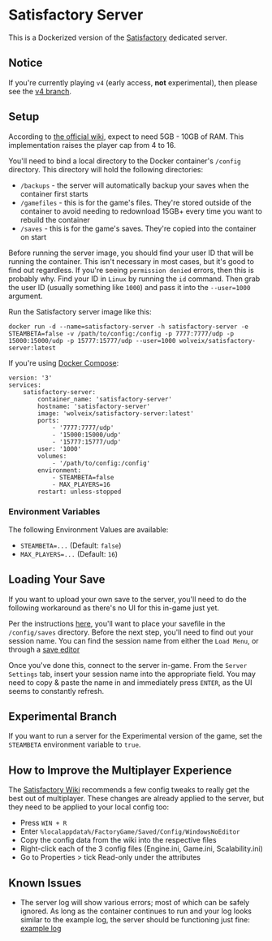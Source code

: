 # Satisfactory Server

This is a Dockerized version of the [Satisfactory](https://store.steampowered.com/app/526870/Satisfactory/) dedicated server.

## Notice

If you're currently playing `v4` (early access, **not** experimental), then please see the [v4 branch](https://github.com/wolveix/satisfactory-server/tree/v4).

## Setup

According to [the official wiki](https://satisfactory.fandom.com/wiki/Dedicated_servers), expect to need 5GB - 10GB of RAM. This implementation raises the player cap from 4 to 16.

You'll need to bind a local directory to the Docker container's `/config` directory. This directory will hold the following directories:
- `/backups` - the server will automatically backup your saves when the container first starts
- `/gamefiles` - this is for the game's files. They're stored outside of the container to avoid needing to redownload 15GB+ every time you want to rebuild the container
- `/saves` - this is for the game's saves. They're copied into the container on start

Before running the server image, you should find your user ID that will be running the container. This isn't necessary in most cases, but it's good to find out regardless. If you're seeing `permission denied` errors, then this is probably why. Find your ID in `Linux` by running the `id` command. Then grab the user ID (usually something like `1000`) and pass it into the `--user=1000` argument.

Run the Satisfactory server image like this:

```
docker run -d --name=satisfactory-server -h satisfactory-server -e STEAMBETA=false -v /path/to/config:/config -p 7777:7777/udp -p 15000:15000/udp -p 15777:15777/udp --user=1000 wolveix/satisfactory-server:latest
```

If you're using [Docker Compose](https://docs.docker.com/compose/):

```
version: '3'
services:
    satisfactory-server:
        container_name: 'satisfactory-server'
        hostname: 'satisfactory-server'
        image: 'wolveix/satisfactory-server:latest'
        ports:
            - '7777:7777/udp'
            - '15000:15000/udp'
            - '15777:15777/udp'
        user: '1000'
        volumes:
            - '/path/to/config:/config'
        environment:
            - STEAMBETA=false
            - MAX_PLAYERS=16
        restart: unless-stopped
```

### Environment Variables
The following Environment Values are available:

- `STEAMBETA=...` (Default: `false`)
- `MAX_PLAYERS=...` (Default: `16`)

## Loading Your Save
If you want to upload your own save to the server, you'll need to do the following workaround as there's no UI for this in-game just yet.

Per the instructions [here](https://satisfactory.fandom.com/wiki/Dedicated_servers#Loading_save_file), you'll want to place your savefile in the `/config/saves` directory. Before the next step, you'll need to find out your session name. You can find the session name from either the `Load Menu`, or through a [save editor](https://satisfactory-calculator.com/en/interactive-map)

Once you've done this, connect to the server in-game. From the `Server Settings` tab, insert your session name into the appropriate field. You may need to copy & paste the name in and immediately press `ENTER`, as the UI seems to constantly refresh.

## Experimental Branch

If you want to run a server for the Experimental version of the game, set the `STEAMBETA` environment variable to `true`.

## How to Improve the Multiplayer Experience

The [Satisfactory Wiki](https://satisfactory.fandom.com/wiki/Multiplayer#Engine.ini) recommends a few config tweaks to really get the best out of multiplayer. These changes are already applied to the server, but they need to be applied to your local config too:
- Press `WIN + R`
- Enter `%localappdata%/FactoryGame/Saved/Config/WindowsNoEditor`
- Copy the config data from the wiki into the respective files
- Right-click each of the 3 config files (Engine.ini, Game.ini, Scalability.ini)
- Go to Properties > tick Read-only under the attributes

## Known Issues

- The server log will show various errors; most of which can be safely ignored. As long as the container continues to run and your log looks similar to the example log, the server should be functioning just fine: [example log](https://github.com/wolveix/satisfactory-server/blob/main/server.log)
